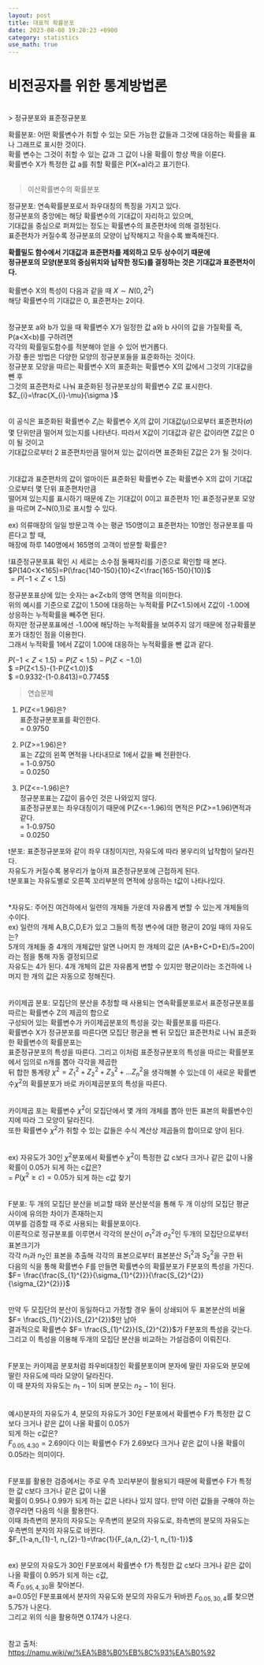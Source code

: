 ```yaml
---
layout: post
title: 대표적 확률분포
date: 2023-08-08 19:20:23 +0900
category: statistics 
use_math: true
---
```

# 비전공자를 위한 통계방법론    
<br>
> 정규분포와 표준정규분포   
  
확률분포: 어떤 확률변수가 취할 수 있는 모든 가능한 값들과 그것에 대응하는 확률을 표나 그래프로 표시한 것이다.  
확률 변수는 그것이 취할 수 있는 값과 그 값이 나올 확률이 항상 짝을 이룬다.  
확률변수 X가 특정한 값 a를 취할 확률은 P(X=a)라고 표기한다.  
<br>  
> 이산확률변수의 확률분포
  
정규분포: 연속확률분포로서 좌우대칭의 특징을 가지고 있다.  
정규분포의 중앙에는 해당 확률변수의 기대값이 자리하고 있으며,  
기대값을 중심으로 퍼져있는 정도는 확률변수의 표준편차에 의해 결정된다.    
표준편차가 커질수록 정규분포의 모양이 납작해지고 작을수록 뾰족해진다.  
  
**확률밀도 함수에서 기대값과 표준편차를 제외하고 모두 상수이기 때문에**  
**정규분포의 모양(분포의 중심위치와 납작한 정도)를 결정하는 것은 기대값과 표준편차이다.**    
<br>
확률변수 X의 특성이 다음과 같을 때 $X\sim N(0,2^{2})$  
해당 확률변수의 기대값은 0, 표준편차는 2이다.  
<br>  
정규분포 a와 b가 있을 때 확률변수 X가 일정한 값 a와 b 사이의 값을 가질확률 즉, P(a<X<b)를 구하려면  
각각의 확률밀도함수를 적분해야 얻을 수 있어 번거롭다.  
가장 좋은 방법은 다양한 모양의 정규분포들을 표준화하는 것이다.  
정규분포 모양을 따르는 확률변수 X의 표준화는 확률변수 X의 값에서 그것의 기대값을 뺀 후  
그것의 표준편차로 나눠 표준화된 정규분포상의 확률변수 Z로 표시한다.  
$Z_{i}=\frac{X_{i}-\mu}{\sigma }$  
<br>  
이 공식은 표준화된 확률변수 $Z_{i}$는 확률변수 $X_{i}$의 값이 기대값$(\mu)$으로부터 표준편차$(\sigma)$  
몇 단위만큼 떨어져 있는지를 나타낸다. 따라서 X값이 기대값과 같은 값이라면 Z값은 0이 될 것이고  
기대값으로부터 2 표준편차만큼 떨어져 있는 값이라면 표준화된 Z값은 2가 될 것이다.  
<br>  
기대값과 표준편차의 값이 얼마이든 표준화된 확률변수 Z는 확률변수 X의 값이 기대값으로부터 몇 단위 표준편차만큼  
떨어져 있는지를 표시하기 때문에 Z는 기대값이 0이고 표준편차 1인 표준정규분포 모양을 따르며 Z~N(0,1)로 표시할 수 있다.  

ex) 의류매장의 일일 방문고객 수는 평균 150명이고 표준편차는 10명인 정규분포를 따른다고 할 때,  
매장에 하루 140명에서 165명의 고객이 방문할 확률은?  

!표준정규분포표 확인 시 세로는 소수점 둘째자리를 기준으로 확인할 때 본다.    
$P(140<X<165)=P(\frac{140-150}{10}<Z<\frac{165-150}{10})$  
$=P(-1<Z<1.5)$  

정규분포표상에 있는 숫자는 a<Z<b의 영역 면적을 의미한다.  
위의 예시를 기준으로 Z값이 1.50에 대응하는 누적확률 P(Z<1.5)에서 Z값이 -1.00에 상응하는 누적확률을 빼주면 된다.  
하지만 정규분포표에선 -1.00에 해당하는 누적확률을 보여주지 않기 때문에 정규확률분포가 대칭인 점을 이용한다.  
그래서 누적확률 1에서 Z값이 1.00에 대응하는 누적확률을 뺀 값과 같다.  

$P(-1<Z<1.5)=P(Z<1.5)-P(Z<-1.0)$  
$           =P(Z<1.5)-{1-P(Z<1.0)}$    
$           =0.9332-(1-0.8413)=0.7745$    
  
> 연습문제  
  
1. P(Z<=1.96)은?  
표준정규분포표를 확인한다.    
= 0.9750  
  
2. P(Z>=1.96)은?  
표는 Z값의 왼쪽 면적을 나타내므로 1에서 값을 빼 전환한다.  
= 1-0.9750  
= 0.0250  
  
3. P(Z<=-1.96)은?  
정규분포표는 Z값이 음수인 것은 나와있지 않다.  
표준정규분포는 좌우대칭이기 때문에 P(Z<=-1.96)의 면적은 P(Z>=1.96)면적과 같다.    
= 1-0.9750  
= 0.0250  
  
t분포: 표준정규분포와 같이 좌우 대칭이지만, 자유도에 따라 봉우리의 납작함이 달라진다.  
자유도가 커질수록 봉우리가 높아져 표준정규분포에 근접하게 된다.  
t분포표는 자유도별로 오른쪽 꼬리부분의 면적에 상응하는 t값이 나타나있다.  
<br>    
*자유도: 주어진 여건하에서 일련의 개체들 가운데 자유롭게 변할 수 있는게 개체들의 수이다.  
ex) 일련의 개체 A,B,C,D,E가 있고 그들의 특정 변수에 대한 평균이 20일 때의 자유도는?  
5개의 개체들 중 4개의 개체값만 알면 나머지 한 개체의 값은 (A+B+C+D+E)/5=20이라는 점을 통해 자동 결정되므로  
자유도는 4가 된다. 4개 개체의 값은 자유롭게 변할 수 있지만 평균이라는 조건하에 나머지 한 개의 값은 자동으로 정해진다.  
<br>  
카이제곱 분포: 모집단의 분산을 추정할 때 사용되는 연속확률분포로서 표준정규분포를 따르는 확률변수 Z의 제곱의 합으로  
구성되어 있는 확률변수가 카이제곱분포의 특성을 갖는 확률분포를 따른다.  
확률변수 X가 정규분포를 따른다면 모집단 평균을 뺀 뒤 모집단 표준편차로 나눠 표준화한 확률변수의 확률분포는  
표준정규분포의 특성을 따른다. 그리고 이처럼 표준정규분포의 특성을 따르는 확률분포에서 임의로 n개를 뽑아 각각을 제곱한  
뒤 합한 통계량 $\chi^{2}=Z_{1}^{2}+Z_{2}^{2}+Z_{3}^{2}+...Z_{n}^{2}$을 생각해볼 수 있는데 이 새로운 확률변수$\chi^{2}$의 확률분포가 바로 카이제곱분포의 특성을 따른다.  
<br>  
카이제곱 포는 확률변수 $\chi^{2}$이 모집단에서 몇 개의 개체를 뽑아 만든 표본의 확률변수인지에 따라 그 모양이 달라진다.  
또한 확률변수 $\chi^{2}$가 취할 수 있는 값들은 수식 계산상 제곱들의 합이므로 양이 된다.  
<br>  
ex) 자유도가 30인 $\chi^{2}$분포에서 확률변수 $\chi^{2}$이 특정한 값 c보다 크거나 같은 값이 나올 확률이 0.05가 되게 하는 c값은?  
= $P(\chi^{2}\geq c)=0.05$가 되게 하는 c값 찾기  
<br>    
F분포: 두 개의 모집단 분산을 비교할 때와 분산분석을 통해 두 개 이상의 모집단 평균 사이에 유의한 차이가 존재하는지  
여부를 검증할 때 주로 사용되는 확률분포이다.  
이론적으로 정규분포를 이루면서 각각의 분산이 $\sigma_{1}^{2}$과 $\sigma_{2}^{2}$인 두개의 모집단으로부터 표본크기가  
각각 $n_{1}$과 $n_{2}$인 표본을 추출해 각각의 표본으로부터 표본분산 $S_{1}^{2}$과 $S_{2}^{2}$을 구한 뒤   
다음의 식을 통해 확률변수 F를 만들면 확률변수의 확률분포가 F분포의 특성을 가진다.  
$F= \frac{\frac{S_{1}^{2}}{\sigma_{1}^{2}}}{\frac{S_{2}^{2}}{\sigma_{2}^{2}}}$  
<br>    
만약 두 모집단의 분산이 동일하다고 가정할 경우 둘이 상쇄되어 두 표본분산의 비율 $F= \frac{S_{1}^{2}}{S_{2}^{2}}$만 남아  
결과적으로 확률변수 $F= \frac{S_{1}^{2}}{S_{2}^{2}}$가 F분포의 특성을 갖는다.  
그리고 이 특성을 이용해 두개의 모집단 분산을 비교하는 가설검증이 이뤄진다.  
<br>     
F분포는 카이제곱 분포처럼 좌우비대칭인 확률분포이며 분자에 딸린 자유도와 분모에 딸린 자유도에 따라 모양이 달라진다.  
이 때 분자의 자유도는 $n_{1}-1$이 되며 분모는 $n_{2}-1$이 된다.  
<br>     
예시)분자의 자유도가 4, 분모의 자유도가 30인 F분포에서 확률변수 F가 특정한 값 C보다 크거나 같은 값이 나올 확률이 0.05가  
되게 하는 c값은?  
$F_{0.05,4.30}=2.69$이다 이는 확률변수 F가 2.69보다 크거나 같은 값이 나올 확률이 0.05라는 의미이다.  
<br>     
F분포를 활용한 검증에서는 주로 우측 꼬리부분이 활용되기 때문에 확률변수 F가 특정한 값 c보다 크거나 같은 값이 나올  
확률이 0.95나 0.99가 되게 하는 값은 나타나 있지 않다. 만약 이런 값들을 구해야 하는 경우라면 다음의 식을 활용한다.  
이때 좌측변의 분자의 자유도는 우측변의 분모의 자유도로, 좌측변의 분모의 자유도는 우측변의 분자의 자유도로 바뀐다.  
$F_{1-a,n_{1}-1, n_{2}-1}=\frac{1}{F_{a,n_{2}-1, n_{1}-1}}$  
<br>     
ex) 분모의 자유도가 30인 F분포에서 확률변수 f가 특정한 값 c보다 크거나 같은 값이 나올 확률이 0.95가 되게 하는 c값,  
즉 $F_{0.95,4,30}$을 찾아본다.  
a=0.05인 F분포표에서 분자의 자유도와 분모의 자유도가 뒤바뀐 $F_{0.05,30,4}$를 찾으면 5.75가 나온다.  
그리고 위의 식을 활용하면 0.174가 나온다.     
<br>   
참고 출처:   
https://namu.wiki/w/%EA%B8%B0%EB%8C%93%EA%B0%92    

